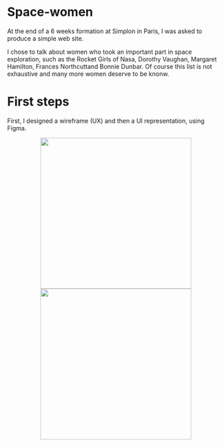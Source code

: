 # Space-women
At the end of a 6 weeks formation at Simplon in Paris, I was asked to produce a simple web site.

I chose to talk about women who took an important part in space exploration, such as the Rocket Girls of Nasa, Dorothy Vaughan, Margaret Hamilton, Frances Northcuttand Bonnie Dunbar. Of course this list is not exhaustive and many more women deserve to be knonw. 

# First steps
First, I designed a wireframe (UX) and then a UI representation, using Figma.
<p align="center">
  <img src="https://user-images.githubusercontent.com/61437084/87579111-b7ab1e00-c6d5-11ea-8db7-46b7c875f44f.png" height="350">
  <img src="https://user-images.githubusercontent.com/61437084/87579560-64859b00-c6d6-11ea-8092-0023d341d56a.png" height="350">
</p>



